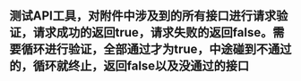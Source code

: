 ## 测试API工具，对附件中涉及到的所有接口进行请求验证，请求成功的返回true，请求失败的返回false。需要循环进行验证，全部通过才为true，中途碰到不通过的，循环就终止，返回false以及没通过的接口